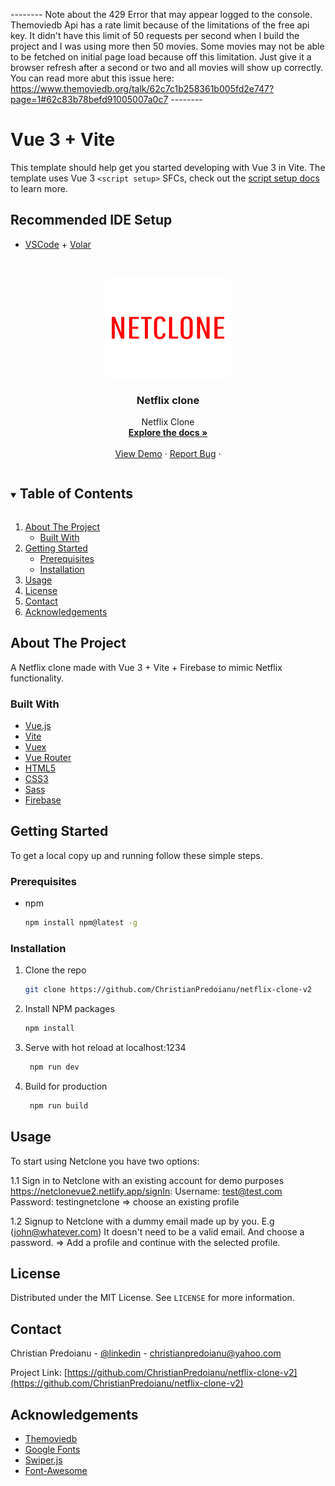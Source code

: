 -------- Note about the 429 Error that may appear logged to the console. Themoviedb Api has a rate limit because of the limitations of the free api key. It didn't have this limit of 50 requests per second when I build the project and I was using more then 50 movies. Some movies may not be able to be fetched on initial page load because off this limitation. Just give it a browser refresh after a second or two and all movies will show up correctly. You can read more abut this issue here: https://www.themoviedb.org/talk/62c7c1b258361b005fd2e747?page=1#62c83b78befd91005007a0c7 --------


# Vue 3 + Vite 

This template should help get you started developing with Vue 3 in Vite. The template uses Vue 3 `<script setup>` SFCs, check out the [script setup docs](https://v3.vuejs.org/api/sfc-script-setup.html#sfc-script-setup) to learn more.

## Recommended IDE Setup

- [VSCode](https://code.visualstudio.com/) + [Volar](https://marketplace.visualstudio.com/items?itemName=johnsoncodehk.volar) 
 
 
 <!-- PROJECT LOGO -->   
<br />
<p align="center">
  <a href="https://github.com/ChristianPredoianu/netflix-clone-v2">
    <img src="src/assets/images/netclone.png" alt="Logo" width="200" height="160">
  </a> 

  <h3 align="center">Netflix clone</h3>
   
  <p align="center">
   Netflix Clone
    <br />
    <a href="https://github.com/ChristianPredoianu/netflix-clone-v2"><strong>Explore the docs »</strong></a>
    <br />
    <br />
    <a href="https://netclonevue2.netlify.app/">View Demo</a>
    ·
    <a href="https://github.com/ChristianPredoianu/netflix-clone-v2/issues">Report Bug</a>
    ·  
   
  </p>
</p>

 

<!-- TABLE OF CONTENTS -->
<details open="open">
  <summary><h2 style="display: inline-block">Table of Contents</h2></summary>
  <ol>
    <li>
      <a href="#about-the-project">About The Project</a>
      <ul>
        <li><a href="#built-with">Built With</a></li>
      </ul>
    </li>
    <li>
      <a href="#getting-started">Getting Started</a>
      <ul>
        <li><a href="#prerequisites">Prerequisites</a></li>
        <li><a href="#installation">Installation</a></li>
      </ul>
    </li>
    <li><a href="#usage">Usage</a></li>
    <li><a href="#license">License</a></li>
    <li><a href="#contact">Contact</a></li>
    <li><a href="#acknowledgements">Acknowledgements</a></li>
  </ol>
</details>



<!-- ABOUT THE PROJECT -->
## About The Project

A Netflix clone made with Vue 3 + Vite + Firebase to mimic Netflix functionality.

### Built With

* [Vue.js](https://vuejs.org/)
* [Vite](https://vitejs.dev/)
* [Vuex](https://vuex.vuejs.org/)
* [Vue Router](https://router.vuejs.org/)
* [HTML5](https://developer.mozilla.org/en-US/docs/Glossary/HTML5)
* [CSS3](https://developer.mozilla.org/en-US/docs/Web/CSS)
* [Sass](https://sass-lang.com/)
* [Firebase](https://firebase.google.com/?gclid=CjwKCAjwo_KXBhAaEiwA2RZ8hI3FPK5630oR5OFUcmh5Y0_KPSDC28YPeujdLrVpk85-YyXq9Z4HLRoCE3AQAvD_BwE&gclsrc=aw.ds)


<!-- GETTING STARTED -->
## Getting Started

To get a local copy up and running follow these simple steps.

### Prerequisites

* npm
  ```sh
  npm install npm@latest -g
  ```

### Installation

1. Clone the repo
   ```sh
   git clone https://github.com/ChristianPredoianu/netflix-clone-v2
   ```
2. Install NPM packages
   ```sh
   npm install
   ``` 
3. Serve with hot reload at localhost:1234
   ```sh
    npm run dev
   ``` 
5. Build for production 
   ```sh
    npm run build
   
   ```

   

   
   
   
   
   
<!-- USAGE EXAMPLES -->
## Usage



To start using Netclone you have two options:

1.1 Sign in to Netclone with an existing account for demo purposes https://netclonevue2.netlify.app/signIn:
Username: test@test.com
Password: testingnetclone => choose an existing profile

1.2 Signup to Netclone with a dummy email made up by you. E.g (john@whatever.com) It doesn't need to be a valid email. And choose a password. => Add a profile and continue with the selected profile.

 


<!-- LICENSE -->
## License

Distributed under the MIT License. See `LICENSE` for more information.


<!-- CONTACT -->
## Contact

Christian Predoianu - [@linkedin](https://se.linkedin.com/in/christian-predoianu-369218157) - christianpredoianu@yahoo.com

Project Link: [https://github.com/ChristianPredoianu/netflix-clone-v2](https://github.com/ChristianPredoianu/netflix-clone-v2)



<!-- ACKNOWLEDGEMENTS --> 
## Acknowledgements
* [Themoviedb](https://www.themoviedb.org/)
* [Google Fonts](https://fonts.google.com/)
* [Swiper.js](https://swiperjs.com/)
* [Font-Awesome](https://fontawesome.com/)



<!-- MARKDOWN LINKS & IMAGES -->
<!-- https://www.markdownguide.org/basic-syntax/#reference-style-links -->
[contributors-shield]: https://img.shields.io/github/contributors/github_username/repo.svg?style=for-the-badge
[contributors-url]: https://github.com/github_username/repo/graphs/contributors
[forks-shield]: https://img.shields.io/github/forks/github_username/repo.svg?style=for-the-badge
[forks-url]: https://github.com/github_username/repo/network/members
[stars-shield]: https://img.shields.io/github/stars/github_username/repo.svg?style=for-the-badge
[stars-url]: https://github.com/github_username/repo/stargazers
[issues-shield]: https://img.shields.io/github/issues/github_username/repo.svg?style=for-the-badge
[issues-url]: https://github.com/github_username/repo/issues
[license-shield]: https://img.shields.io/github/license/github_username/repo.svg?style=for-the-badge 
[license-url]: https://github.com/github_username/repo/blob/master/LICENSE.txt 
[linkedin-shield]: https://img.shields.io/badge/-LinkedIn-black.svg?style=for-the-badge&logo=linkedin&colorB=555
[linkedin-url]: https://linkedin.com/in/github_username    
 
 
 
